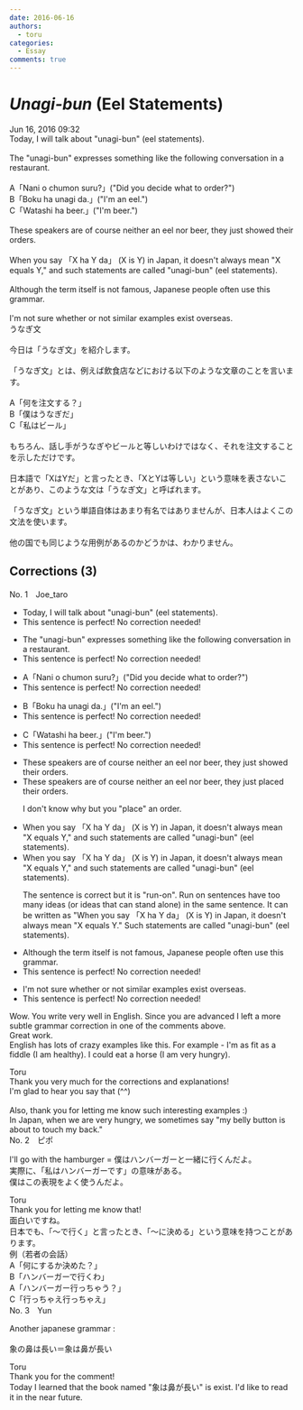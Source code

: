 ```yaml
---
date: 2016-06-16
authors:
  - toru
categories:
  - Essay
comments: true
---
```


# <strong><em>Unagi-bun</strong></em> (Eel Statements)
<div class="date">Jun 16, 2016 09:32</div>
<div id="post"><div id="body_show_ori">
Today, I will talk about "unagi-bun" (eel statements).<br/><br/>The "unagi-bun" expresses something like the following conversation in a restaurant.<br/><br/>A「Nani o chumon suru?」("Did you decide what to order?")<br/>B「Boku ha unagi da.」("I'm an eel.")<br/>C「Watashi ha beer.」("I'm beer.")<br/><br/>These speakers are of course neither an eel nor beer, they just showed their orders.<br/><br/>When you say 「X ha Y da」 (X is Y) in Japan, it doesn't always mean "X equals Y," and such statements are called "unagi-bun" (eel statements).<br/><br/>Although the term itself is not famous, Japanese people often use this grammar.<br/><br/>I'm not sure whether or not similar examples exist overseas.
</div></div>

<!-- more -->

<div id="post_ja"><div id="body_show_mo">
うなぎ文<br/><br/>今日は「うなぎ文」を紹介します。<br/><br/>「うなぎ文」とは、例えば飲食店などにおける以下のような文章のことを言います。<br/><br/>A「何を注文する？」<br/>B「僕はうなぎだ」<br/>C「私はビール」<br/><br/>もちろん、話し手がうなぎやビールと等しいわけではなく、それを注文することを示しただけです。<br/><br/>日本語で「XはYだ」と言ったとき、「XとYは等しい」という意味を表さないことがあり、このような文は「うなぎ文」と呼ばれます。<br/><br/>「うなぎ文」という単語自体はあまり有名ではありませんが、日本人はよくこの文法を使います。<br/><br/>他の国でも同じような用例があるのかどうかは、わかりません。
</div></div>

## Corrections (3)
<div id="block"><div class="first_name"> No. 1　<span class="just_name">Joe_taro</span></div><div id="block2">
<ul class="correction_field">
<li class="incorrect">Today, I will talk about "unagi-bun" (eel statements).</li>
<li class="corrected perfect">This sentence is perfect! No correction needed!</li>
</ul>
<ul class="correction_field">
<li class="incorrect">The "unagi-bun" expresses something like the following conversation in a restaurant.</li>
<li class="corrected perfect">This sentence is perfect! No correction needed!</li>
</ul>
<ul class="correction_field">
<li class="incorrect">A「Nani o chumon suru?」("Did you decide what to order?")</li>
<li class="corrected perfect">This sentence is perfect! No correction needed!</li>
</ul>
<ul class="correction_field">
<li class="incorrect">B「Boku ha unagi da.」("I'm an eel.")</li>
<li class="corrected perfect">This sentence is perfect! No correction needed!</li>
</ul>
<ul class="correction_field">
<li class="incorrect">C「Watashi ha beer.」("I'm beer.")</li>
<li class="corrected perfect">This sentence is perfect! No correction needed!</li>
</ul>
<ul class="correction_field">
<li class="incorrect">These speakers are of course neither an eel nor beer, they just showed their orders.</li>
<li class="corrected correct">
These speakers are of course neither an eel nor beer, they just placed their orders.
<p class="correction_comment">I don't know why but you "place" an order.</p>
</li>
</ul>
<ul class="correction_field">
<li class="incorrect">When you say 「X ha Y da」 (X is Y) in Japan, it doesn't always mean "X equals Y," and such statements are called "unagi-bun" (eel statements).</li>
<li class="corrected correct">
When you say 「X ha Y da」 (X is Y) in Japan, it doesn't always mean "X equals Y," and such statements are called "unagi-bun" (eel statements).
<p class="correction_comment">The sentence is correct but it is "run-on". Run on sentences have too many ideas (or ideas that can stand alone) in the same sentence.  It can be written as "When you say 「X ha Y da」 (X is Y) in Japan, it doesn't always mean "X equals Y." Such statements are called "unagi-bun" (eel statements).</p>
</li>
</ul>
<ul class="correction_field">
<li class="incorrect">Although the term itself is not famous, Japanese people often use this grammar.</li>
<li class="corrected perfect">This sentence is perfect! No correction needed!</li>
</ul>
<ul class="correction_field">
<li class="incorrect">I'm not sure whether or not similar examples exist overseas.</li>
<li class="corrected perfect">This sentence is perfect! No correction needed!</li>
</ul>
<p class="comment_small">
 Wow.  You write very well in English.  Since you are advanced I left a more subtle grammar correction in one of the comments above.
 <br/>
 Great work.
 <br/>
 English has lots of crazy examples like this. For example - I'm as fit as a fiddle (I am healthy).  I could eat a horse (I am very hungry).
</p>

</div><div class="name"><span class="just_name">Toru</span><br>
Thank you very much for the corrections and explanations!<br/>I'm glad to hear you say that (^^)<br/><br/>Also, thank you for letting me know such interesting examples :)<br/>In Japan, when we are very hungry, we sometimes say "my belly button is about to touch my back."
</div>
</div>
<div id="block"><div class="first_name"> No. 2　<span class="just_name">ピポ</span></div><div id="block2">
<p class="comment_small">
 I'll go with the hamburger = 僕はハンバーガーと一緒に行くんだよ。
 <br/>
 実際に、「私はハンバーガーです」の意味がある。
 <br/>
 僕はこの表現をよく使うんだよ。
</p>

</div><div class="name"><span class="just_name">Toru</span><br>
Thank you for letting me know that!<br/>面白いですね。<br/>日本でも、「～で行く」と言ったとき、「～に決める」という意味を持つことがあります。<br/>例（若者の会話）<br/>A「何にするか決めた？」<br/>B「ハンバーガーで行くわ」<br/>A「ハンバーガー行っちゃう？」<br/>C「行っちゃえ行っちゃえ」
</div>
</div>
<div id="block"><div class="first_name"> No. 3　<span class="just_name">Yun </span></div><div id="block2">
<p class="comment_small">
 Another japanese grammar :
 <br/>
 <br/>
 象の鼻は長い＝象は鼻が長い
</p>

</div><div class="name"><span class="just_name">Toru</span><br>
Thank you for the comment!<br/>Today I learned that the book named "象は鼻が長い" is exist. I'd like to read it in the near future.
</div>
</div>
